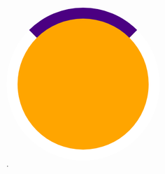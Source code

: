 <!DOCTYPE html>
<html>
<head>
<style>
.spinner {
  background-color: #FFA500;
  height: 300px;
  width: 300px;
  border-radius: 50%;
  border: 25px solid white;
  border-top: 25px solid indigo;
  animation: ani 2.5s linear infinite;
}

@keyframes ani {
  from {
    transform: rotate(0deg);
  }
  to {
    transform: rotate(370deg);
  }

.
</style>
</head>
<body>
  <div class="spinner"></div>
</body>
</html>.

